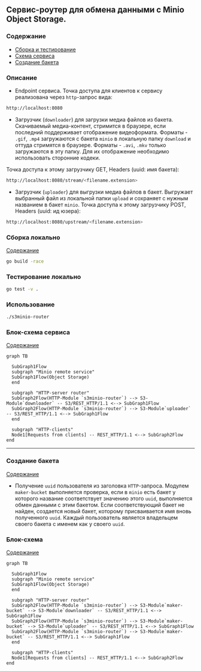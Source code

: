 ## Сервис-роутер для обмена данными с Minio Object Storage.


### Содержание
- [Сборка и тестирование](https://github.com/blablatov/s3minio-router#сборка-локально)
- [Схема сервиса](https://github.com/blablatov/s3minio-router#блок-схема-сервиса)
- [Создание бакета](https://github.com/blablatov/s3minio-router#создание-бакета)


### Описание
* Endpoint сервиса.
Точка доступа для клиентов к сервису реализована через `http`-запрос вида:
```sh
http://localhost:8080
```

* Загрузчик (`downloader`) для загрузки медиа файлов из бакета.
Скачиваемый медиа-контент, стримится в браузере, если последний поддерживает отображение видеоформата.
Форматы - `.gif`, `.mp4` загружаются с бакета `minio` в локальную папку `download` и оттуда стримятся в браузере. Форматы - `.avi`, `.mkv` только загружаются в эту папку. Для их отображение необходимо использовать сторонние кодеки.

Точка доступа к этому загрузчику GET, Headers (uuid: имя бакета):
```sh
http://localhost:8080/stream/<filename.extension>
```
* Загрузчик (`uploader`) для выгрузки медиа файлов в бакет.
Выгружает выбранный файл из локальной папки `upload` и сохраняет с нужным названием в бакет `minio`.
Точка доступа к этому загрузчику POST, Headers (uuid: ид юзера):
```sh
http://localhost:8080/upstream/<filename.extension>
```

### Сборка локально
[Содержание](https://github.com/blablatov/s3minio-router#содержание)

```sh
go build -race
```

### Тестирование локально
```sh
go test -v .
```

### Использование
```sh
./s3minio-router
```


### Блок-схема сервиса
[Содержание](https://github.com/blablatov/s3minio-router#содержание)


```mermaid
graph TB

  SubGraph1Flow
  subgraph "Minio remote service"
  SubGraph1Flow(Object Storage)
  end

  subgraph "HTTP-server router"
  SubGraph2Flow(HTTP-Module `s3minio-router`) --> S3-Module`downloader` -- S3/REST_HTTP/1.1 <--> SubGraph1Flow
  SubGraph2Flow(HTTP-Module `s3minio-router`) --> S3-Module`uploader` -- S3/REST_HTTP/1.1 <--> SubGraph1Flow
  end

  subgraph "HTTP-clients"
  Node1[Requests from clients] -- REST_HTTP/1.1 <--> SubGraph2Flow
end
```

---

### Создание бакета
[Содержание](https://github.com/blablatov/s3minio-router#содержание)

* Получение `uuid` пользователя из заголовка `HTTP`-запроса.
Модулем `maker-bucket` выполняется проверка, если в `minio` есть бакет у которого название соответствует значению этого `uuid`, выполняется обмен данными с этим бакетом.
Если соответствующий бакет не найден, создается новый бакет, которому присваивается имя вновь полученного `uuid`.
Каждый пользователь является владельцем своего бакета с именем как у своего `uuid`.

### Блок-схема
[Содержание](https://github.com/blablatov/s3minio-router#содержание)

```mermaid
graph TB

  SubGraph1Flow
  subgraph "Minio remote service"
  SubGraph1Flow(Object Storage)
  end

  subgraph "HTTP-server router"
  SubGraph2Flow(HTTP-Module `s3minio-router`) --> S3-Module`maker-bucket` --> S3-Module`downloader` -- S3/REST_HTTP/1.1 <--> SubGraph1Flow
  SubGraph2Flow(HTTP-Module `s3minio-router`) --> S3-Module`maker-bucket` --> S3-Module`uploader` -- S3/REST_HTTP/1.1 <--> SubGraph1Flow
  SubGraph2Flow(HTTP-Module `s3minio-router`) --> S3-Module`maker-bucket` -- S3/REST_HTTP/1.1 <--> SubGraph1Flow
  end

  subgraph "HTTP-clients"
  Node1[Requests from clients] -- REST_HTTP/1.1 <--> SubGraph2Flow
end
```
